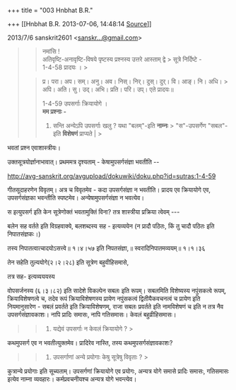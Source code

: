 +++
title = "003 Hnbhat B.R."

+++
[[Hnbhat B.R.	2013-07-06, 14:48:14 [Source](https://groups.google.com/g/samskrita/c/kQ2VcADEj2U)]]



  

  
  

2013/7/6 sanskrit2601 \<[sanskr...@gmail.com]()\>

  

> 
> > नमांसि !  
> अतिवृष्टि-अनावृष्टि-विषये पृष्टस्य प्रश्नस्य उत्तरे आस्ताम् द्वे > सूत्रे निर्दिष्टे -  
> 1-4-58 प्रादयः । >
> 
> > 
> > प्र। परा। अप। सम्। अनु। अव। निस्। निर्। दुस्। दुर्। वि। आङ्। नि। अधि। > अपि। अति। सु। उद्। अभि। प्रति। परि। उप्। एते प्रादयः॥  
> > 
> > 
> > 1-4-59 उपसर्गाः क्रियायोगे ।  
> **मम प्रश्नाः -**  
> > 1.  सन्ति अन्येऽपि उपसर्गाः खलु ? यथा "बलम्"-इति **नाम्नः** >     "स"-उपसर्गेण "सबल"-इति **विशेषणं** प्राप्यते \| >
> 

भवतां प्रश्न एवाशास्त्रीयः।

  

उक्तसूत्रयोर्ज्ञानाभावात्। प्रथममत्र दृश्यताम् - केषामुपसर्गसंज्ञा भवतीति --

  

<http://avg-sanskrit.org/avgupload/dokuwiki/doku.php?id=sutras:1-4-59>

  

गीतसूदाहरणेन विवृतम्। अत्र च विवृतमेव - कदा उपसर्गसंज्ञा न भवतीति। प्रादय एव क्रियायोगे एव, उपसर्गसंज्ञका भवन्तीति स्पष्टमेव। अन्येषामुपसर्गसंज्ञा न भवत्येव।

  

स इत्युपसर्ग इति केन सूत्रेणोक्तं भवतामुक्तिं विना? तत्र शास्त्रीया प्रक्रिया त्वेवम् ---

  

बलेन सह वर्तते इति विग्रहवाक्ये, बलशब्दस्य सह - इत्यव्ययेन (न प्रादौ पठितः, किं तु चादौ पठितः इति निपातसंज्ञकः।)

तस्य निपातत्वात्चादयोऽसत्त्वे॥ १।४।५७ इति निपतसंज्ञा,॥ स्वरादिनिपातमव्ययम्॥ १।१।३६

  

  

तेन सहेति तुल्ययोगे(२।२।२८) इति सूत्रेण बहुवीहिसमासे,  

तत्र सह- इत्यव्यययस्य



वोपसर्जनस्य (६।३।८२) इति सादेशे विकल्पेन सबलः इति रूपम्। सबलमिति विशेष्यस्य नपुंसकत्वे रूपम्, क्रियाविशेषणत्वे च, तदेव रूपं क्रियाविशेषणस्य प्रायेण नपुंसकत्वं द्वितीयैकवचनत्वं च प्रायेण इति नियमानुसारेण - सबलं प्रवर्तते इति क्रियाविशेषणम्, राजा सबलः प्रवर्तते इति नामविशेषणं च इति न तत्र नैव उपसर्गसंज्ञावकाशः। नापि प्रादिः समासः, नापि गतिसमासः। केवलं बहुव्रीहिसमासः।

> 
> > 1.  यद्येवं उपसर्गाः न केवलं क्रियायोगे ? >
> 

कथमुपसर्ग एव न भवतीत्युक्तमेव। प्रादिरेव नास्ति, तस्य कथमुपसर्गसंज्ञावकाशः?

> 
> > 1.  उपसर्गाणां अन्ये प्रयोगाः केषु सूत्रेषु विवृताः ? >
> 

कुत्रान्ये प्रयोगाः इति सूच्यताम्। उपसर्गणां क्रियायोगे एव प्रयोगः, अन्यत्र योगे समासे प्रादिः समासः, गतिसमासः इत्येव नाम्ना व्यवहारः। कर्मप्रवचनीयश्च अन्यत्र योगे भवन्त्येव।



